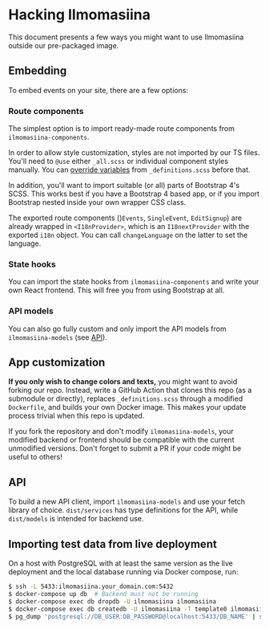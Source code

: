# Hacking Ilmomasiina

This document presents a few ways you might want to use Ilmomasiina outside our pre-packaged image.

## Embedding

To embed events on your site, there are a few options:

### Route components

The simplest option is to import ready-made route components from `ilmomasiina-components`.

In order to allow style customization, styles are not imported by our TS files. You'll need to `@use` either
`_all.scss` or individual component styles manually. You can
[override variables](https://sass-lang.com/documentation/at-rules/use#reassigning-variables) from `_definitions.scss`
before that.

In addition, you'll want to import suitable (or all) parts of Bootstrap 4's SCSS. This works best if you have a
Bootstrap 4 based app, or if you import Bootstrap nested inside your own wrapper CSS class.

The exported route components ()`Events`, `SingleEvent`, `EditSignup`) are already wrapped in `<I18nProvider>`,
which is an `I18nextProvider` with the exported `i18n` object.
You can call `changeLanguage` on the latter to set the language.

### State hooks

You can import the state hooks from `ilmomasiina-components` and write your own React frontend. This will free you from
using Bootstrap at all.

### API models

You can also go fully custom and only import the API models from `ilmomasiina-models` (see [API](#api)).

## App customization

**If you only wish to change colors and texts,** you might want to avoid forking our repo. Instead, write a
GitHub Action that clones this repo (as a submodule or directly), replaces `_definitions.scss` through a modified
`Dockerfile`, and builds your own Docker image. This makes your update process trivial when this repo is updated.

If you fork the repository and don't modify `ilmomasiina-models`,
your modified backend or frontend should be compatible with the current unmodified versions.
Don't forget to submit a PR if your code might be useful to others!

## API

To build a new API client, import `ilmomasiina-models` and use your fetch library of choice. `dist/services` has
type definitions for the API, while `dist/models` is intended for backend use.

## Importing test data from live deployment

On a host with PostgreSQL with at least the same version as the live deployment and the local database running via Docker compose, run:

```sh
$ ssh -L 5433:ilmomasiina.your_domain.com:5432
$ docker-compose up db  # Backend must not be running
$ docker-compose exec db dropdb -U ilmomasiina ilmomasiina
$ docker-compose exec db createdb -U ilmomasiina -T template0 ilmomasiina
$ pg_dump 'postgresql://DB_USER:DB_PASSWORD@localhost:5433/DB_NAME' | sudo docker-compose exec -i db psql -U ilmomasiina -d ilmomasiina
```
